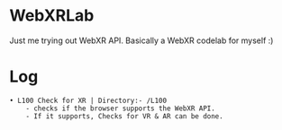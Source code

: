 # WebXRLab
Just me trying out WebXR API. Basically a WebXR codelab for myself :)

# Log

    • L100 Check for XR | Directory:- /L100 
        - checks if the browser supports the WebXR API.
        - If it supports, Checks for VR & AR can be done.